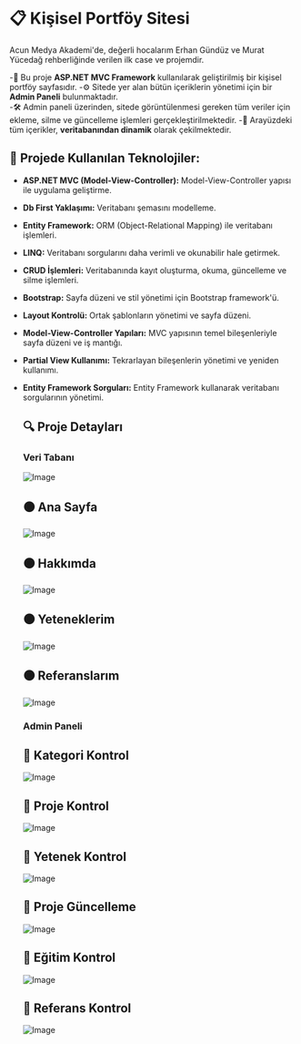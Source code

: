 # 📋 Kişisel Portföy Sitesi
Acun Medya Akademi'de, değerli hocalarım Erhan Gündüz ve Murat Yücedağ rehberliğinde verilen ilk case ve projemdir.

-🚀 Bu proje **ASP.NET MVC Framework** kullanılarak geliştirilmiş bir kişisel portföy sayfasıdır.
-⚙️ Sitede yer alan bütün içeriklerin yönetimi için bir **Admin Paneli** bulunmaktadır.  
-🛠 Admin paneli üzerinden, sitede görüntülenmesi gereken tüm veriler için ekleme, silme ve güncelleme işlemleri gerçekleştirilmektedir.
-🔄 Arayüzdeki tüm içerikler, **veritabanından dinamik** olarak çekilmektedir.

## 🧰 Projede Kullanılan Teknolojiler:
- **ASP.NET MVC (Model-View-Controller):**
  Model-View-Controller yapısı ile uygulama geliştirme.
- **Db First Yaklaşımı:**
  Veritabanı şemasını modelleme.
- **Entity Framework:**
  ORM (Object-Relational Mapping) ile veritabanı işlemleri.
- **LINQ:**
  Veritabanı sorgularını daha verimli ve okunabilir hale getirmek.
- **CRUD İşlemleri:**
  Veritabanında kayıt oluşturma, okuma, güncelleme ve silme işlemleri.
- **Bootstrap:**
 Sayfa düzeni ve stil yönetimi için Bootstrap framework'ü.
- **Layout Kontrolü:**
  Ortak şablonların yönetimi ve sayfa düzeni.
- **Model-View-Controller Yapıları:**
  MVC yapısının temel bileşenleriyle sayfa düzeni ve iş mantığı.
- **Partial View Kullanımı:**
  Tekrarlayan bileşenlerin yönetimi ve yeniden kullanımı.
- **Entity Framework Sorguları:**
  Entity Framework kullanarak veritabanı sorgularının yönetimi.


  ## 🔍 Proje Detayları
  ### Veri Tabanı
  ![Image](https://github.com/user-attachments/assets/246d6833-698b-4a2a-aa51-b8532317d7bb)
  
  ## ⚫️ Ana Sayfa
  ![Image](https://github.com/user-attachments/assets/ba7fa856-c54f-4207-9c8e-ee9f7317de7d)
  
  ## ⚫️ Hakkımda
  ![Image](https://github.com/user-attachments/assets/406837a5-7ee1-4c3d-9dcc-0b47d0995b93)

  ## ⚫️ Yeteneklerim
  ![Image](https://github.com/user-attachments/assets/8a10026d-0923-4303-8ca2-ac98200c70b8)

  ## ⚫️ Referanslarım
  ![Image](https://github.com/user-attachments/assets/a2b87b4e-20bd-4c16-bdb5-f9e42e67e981)

  ### Admin Paneli
  ## 🔵 Kategori Kontrol
  ![Image](https://github.com/user-attachments/assets/dc73d5d4-c4f6-4ee3-aa08-5b72db3b0612)

  ## 🔵 Proje Kontrol
  ![Image](https://github.com/user-attachments/assets/80ba3b39-4367-4ece-8685-dc8fdea92ba9)

  ## 🔵 Yetenek Kontrol
  ![Image](https://github.com/user-attachments/assets/09ff08d3-e850-447e-821d-fa298526b7fb)

  ## 🔵 Proje Güncelleme 
  ![Image](https://github.com/user-attachments/assets/8bcc28fe-d06f-4939-8618-78b25f5ce07d)

  ## 🔵 Eğitim Kontrol 
  ![Image](https://github.com/user-attachments/assets/3b41920e-0e57-4365-9b36-5e76e01414dd)

  ## 🔵 Referans Kontrol 
  ![Image](https://github.com/user-attachments/assets/670161cf-87f2-498c-a58f-f070721dfb22)
